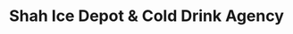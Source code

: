 ---
title: "Shah Ice Depot & Cold Drink Agency"
url: /karachi/shah-ice-depot-and-cold-drink-agency/
shop: shop
---